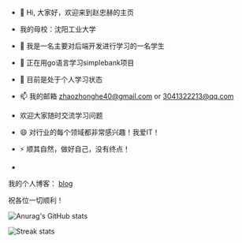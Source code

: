 
- 👋 Hi, 大家好，欢迎来到赵忠赫的主页
- 我的母校：沈阳工业大学
- 👀 我是一名主要对后端开发进行学习的一名学生
- 🌱 正在用go语言学习simplebank项目
- 💞️ 目前是处于个人学习状态
- 📫 我的邮箱 zhaozhonghe40@gmail.com or 3041322213@qq.com
- 欢迎大家随时交流学习问题
- 😄  对行业的每个领域都非常感兴趣！我爱IT！
- ⚡ 顺其自然，做好自己，没有终点！

- 
我的个人博客：
  [blog](https://whuichenggong.github.io/)
  
祝各位一切顺利！
<!---
Passion never fails
--->

![Anurag's GitHub stats](https://github-readme-stats.vercel.app/api?username=Whuichenggong&theme=merko&show_icons=true)

![Streak stats](https://github-readme-streak-stats.herokuapp.com/?user=Whuichenggong&show_icons=true&theme=tokyonight)

